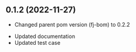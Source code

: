 0.1.2 (2022-11-27)
------------------
+ Changed parent pom version (fj-bom) to 0.2.2
* Updated documentation
* Updated test case